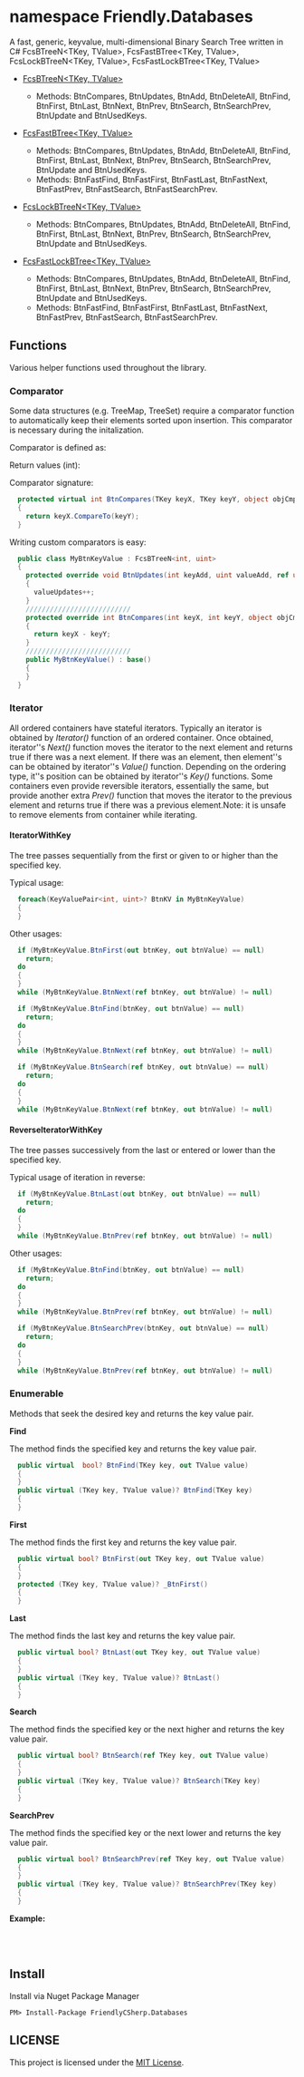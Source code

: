# namespace Friendly.Databases

A fast, generic, keyvalue, multi-dimensional Binary Search Tree written in C#
FcsBTreeN<TKey, TValue>, FcsFastBTree<TKey, TValue>, FcsLockBTreeN<TKey, TValue>, FcsFastLockBTree<TKey, TValue>

 * [FcsBTreeN<TKey, TValue>](FcsBTreeN.cs)
   + Methods: BtnCompares, BtnUpdates, BtnAdd, BtnDeleteAll, BtnFind, BtnFirst, BtnLast, BtnNext, BtnPrev, BtnSearch, BtnSearchPrev, BtnUpdate and BtnUsedKeys.

 * [FcsFastBTree<TKey, TValue>](FcsFastBTreeN.cs)
   + Methods: BtnCompares, BtnUpdates, BtnAdd, BtnDeleteAll, BtnFind, BtnFirst, BtnLast, BtnNext, BtnPrev, BtnSearch, BtnSearchPrev, BtnUpdate and BtnUsedKeys.
   + Methods: BtnFastFind, BtnFastFirst, BtnFastLast, BtnFastNext, BtnFastPrev, BtnFastSearch, BtnFastSearchPrev.

 * [FcsLockBTreeN<TKey, TValue>](FcsLockBTreeN.cs)
   + Methods: BtnCompares, BtnUpdates, BtnAdd, BtnDeleteAll, BtnFind, BtnFirst, BtnLast, BtnNext, BtnPrev, BtnSearch, BtnSearchPrev, BtnUpdate and BtnUsedKeys.

 * [FcsFastLockBTree<TKey, TValue>](FcsFastLockBTreeN.cs)
   + Methods: BtnCompares, BtnUpdates, BtnAdd, BtnDeleteAll, BtnFind, BtnFirst, BtnLast, BtnNext, BtnPrev, BtnSearch, BtnSearchPrev, BtnUpdate and BtnUsedKeys.
   + Methods: BtnFastFind, BtnFastFirst, BtnFastLast, BtnFastNext, BtnFastPrev, BtnFastSearch, BtnFastSearchPrev.


## Functions
Various helper functions used throughout the library.

### Comparator
Some data structures (e.g. TreeMap, TreeSet) require a comparator function to automatically keep their elements sorted upon insertion. This comparator is necessary during the initalization.

Comparator is defined as:

Return values (int):

Comparator signature:

```cs
  protected virtual int BtnCompares(TKey keyX, TKey keyY, object objCmp)
  {
    return keyX.CompareTo(keyY);
  }
```

Writing custom comparators is easy:

```cs
  public class MyBtnKeyValue : FcsBTreeN<int, uint>
  {
    protected override void BtnUpdates(int keyAdd, uint valueAdd, ref uint valueUpdates, object objUpdates)
    {
      valueUpdates++;
    }
    //////////////////////////
    protected override int BtnCompares(int keyX, int keyY, object objCmp)
    {
      return keyX - keyY;
    }
    //////////////////////////
    public MyBtnKeyValue() : base()
    {
    }
  }
```

### Iterator

All ordered containers have stateful iterators. Typically an iterator is obtained by _Iterator()_ function of an ordered container. Once obtained, iterator''s _Next()_ function moves the iterator to the next element and returns true if there was a next element. If there was an element, then element''s can be obtained by iterator''s _Value()_ function. Depending on the ordering type, it''s position can be obtained by iterator''s _Key()_ functions. Some containers even provide reversible iterators, essentially the same, but provide another extra _Prev()_ function that moves the iterator to the previous element and returns true if there was a previous element.Note: it is unsafe to remove elements from container while iterating.

#### IteratorWithKey

The tree passes sequentially from the first or given to or higher than the specified key.

Typical usage:

```cs
  foreach(KeyValuePair<int, uint>? BtnKV in MyBtnKeyValue)
  {
  }
```

Other usages:

```cs
  if (MyBtnKeyValue.BtnFirst(out btnKey, out btnValue) == null)
    return;
  do
  {
  }
  while (MyBtnKeyValue.BtnNext(ref btnKey, out btnValue) != null)
```

```cs
  if (MyBtnKeyValue.BtnFind(btnKey, out btnValue) == null)
    return;
  do
  {
  }
  while (MyBtnKeyValue.BtnNext(ref btnKey, out btnValue) != null)
```

```cs
  if (MyBtnKeyValue.BtnSearch(ref btnKey, out btnValue) == null)
    return;
  do
  {
  }
  while (MyBtnKeyValue.BtnNext(ref btnKey, out btnValue) != null)
```

#### ReverseIteratorWithKey

The tree passes successively from the last or entered or lower than the specified key.

Typical usage of iteration in reverse:

```cs
  if (MyBtnKeyValue.BtnLast(out btnKey, out btnValue) == null)
    return;
  do
  {
  }
  while (MyBtnKeyValue.BtnPrev(ref btnKey, out btnValue) != null)
```

Other usages:

```cs
  if (MyBtnKeyValue.BtnFind(btnKey, out btnValue) == null)
    return;
  do
  {
  }
  while (MyBtnKeyValue.BtnPrev(ref btnKey, out btnValue) != null)
```

```cs
  if (MyBtnKeyValue.BtnSearchPrev(btnKey, out btnValue) == null)
    return;
  do
  {
  }
  while (MyBtnKeyValue.BtnPrev(ref btnKey, out btnValue) != null)
```

### Enumerable

Methods that seek the desired key and returns the key value pair.

**Find**

The method finds the specified key and returns the key value pair.

```cs
  public virtual  bool? BtnFind(TKey key, out TValue value)
  {
  }
  public virtual (TKey key, TValue value)? BtnFind(TKey key)
  {
  }
```

**First**

The method finds the first key and returns the key value pair.

```cs
  public virtual bool? BtnFirst(out TKey key, out TValue value)
  {
  }
  protected (TKey key, TValue value)? _BtnFirst()
  {
  }
```

**Last**

The method finds the last key and returns the key value pair.

```cs
  public virtual bool? BtnLast(out TKey key, out TValue value)
  {
  }
  public virtual (TKey key, TValue value)? BtnLast()
  {
  }
```

**Search**

The method finds the specified key or the next higher and returns the key value pair.

```cs
  public virtual bool? BtnSearch(ref TKey key, out TValue value)
  {
  }
  public virtual (TKey key, TValue value)? BtnSearch(TKey key)
  {
  }
```

**SearchPrev**

The method finds the specified key or the next lower and returns the key value pair.

```cs
  public virtual bool? BtnSearchPrev(ref TKey key, out TValue value)
  {
  }
  public virtual (TKey key, TValue value)? BtnSearchPrev(TKey key)
  {
  }
```

**Example:**

```cs
```
　
## Install
Install via Nuget Package Manager

```
PM> Install-Package FriendlyCSherp.Databases
```

## LICENSE
This project is licensed under the [MIT License](LICENSE).
